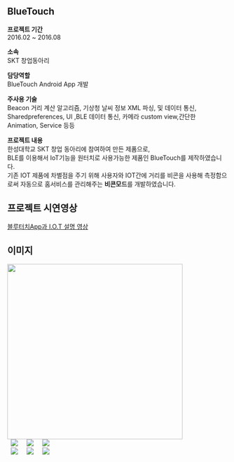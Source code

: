 ## BlueTouch
  
  
**프로젝트 기간**  
2016.02 ~ 2016.08  

**소속**  
SKT 창업동아리
  
**담당역할**  
BlueTouch Android App 개발  

**주사용 기술**  
Beacon 거리 계산 알고리즘, 기상청 날씨 정보 XML 파싱, 및 데이터 통신, Sharedpreferences, UI ,BLE 데이터 통신,  카메라 custom view,간단한 Animation, Service 등등
  
  
**프로젝트 내용**  
한성대학교 SKT 창업 동아리에 참여하여 만든 제품으로,  
BLE를 이용해서 IoT기능을 원터치로 사용가능한 제품인 BlueTouch를 제작하였습니다.  
기존 IOT 제품에 차별점을 주기 위해 사용자와 IOT간에 거리를 비콘을 사용해 측정함으로써 자동으로 홈서비스를 관리해주는 **비콘모드**를 개발하였습니다. 


## 프로젝트 시연영상  
[블루터치App과 I.O.T 설명 영상](https://i9.ytimg.com/vi/fmvy0h7fq6o/2.jpg?sqp=CKvLmvEF&rs=AOn4CLDHqSP23HThIHb1IiY5Hl4ibmfLrA)



## 이미지  

<img src="https://user-images.githubusercontent.com/23161645/72783875-c951c280-3c6a-11ea-85fc-a3593db1ee25.png" width="400">  
<div>
  <img src="https://user-images.githubusercontent.com/23161645/72784267-cc00e780-3c6b-11ea-92c2-7b7c1bdefa51.png" hspace=8>
  <img src="https://user-images.githubusercontent.com/23161645/72784620-94466f80-3c6c-11ea-853c-869adc7299ca.png" hspace=8>
  <img src="https://user-images.githubusercontent.com/23161645/72784353-f8b4ff00-3c6b-11ea-8486-eff71898f6e2.png" hspace=8>
</div>
<div>
  <img src="https://user-images.githubusercontent.com/23161645/72785032-90671d00-3c6d-11ea-81bc-caab78e1ef12.png" hspace=8>
  <img src="https://user-images.githubusercontent.com/23161645/72784926-50a03580-3c6d-11ea-8a65-80858ba8b3dd.png" hspace=8>
  <img src="https://user-images.githubusercontent.com/23161645/72784994-775e6c00-3c6d-11ea-8a9d-1a5d398107cd.png" hspace=8>
</div>
